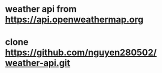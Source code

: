 # weather api from https://api.openweathermap.org
# clone https://github.com/nguyen280502/weather-api.git
